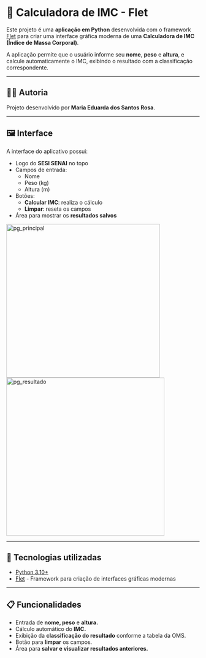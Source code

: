 # 🧮 Calculadora de IMC - Flet

Este projeto é uma **aplicação em Python** desenvolvida com o framework [Flet](https://flet.dev/) para criar uma interface gráfica moderna de uma **Calculadora de IMC (Índice de Massa Corporal)**.  

A aplicação permite que o usuário informe seu **nome**, **peso** e **altura**, e calcule automaticamente o IMC, exibindo o resultado com a classificação correspondente.

---

## 👩‍💻 Autoria
Projeto desenvolvido por **Maria Eduarda dos Santos Rosa**.  

---

## 🖼 Interface
A interface do aplicativo possui:  
- Logo do **SESI SENAI** no topo  
- Campos de entrada:
  - Nome
  - Peso (kg)
  - Altura (m)
- Botões:
  - **Calcular IMC**: realiza o cálculo
  - **Limpar**: reseta os campos
- Área para mostrar os **resultados salvos**

<img src="https://github.com/user-attachments/assets/6c0bdd39-c55a-4400-86fd-2393ed073719" alt="pg_principal" width="400" />
<img width="412" alt="pg_resultado" src="https://github.com/user-attachments/assets/c28f92b2-fd92-4418-a3b2-2991007bdf61" />


---

## 🚀 Tecnologias utilizadas
- [Python 3.10+](https://www.python.org/)  
- [Flet](https://flet.dev/) - Framework para criação de interfaces gráficas modernas  

---

## 📋 Funcionalidades
- Entrada de **nome, peso** e **altura.**
- Cálculo automático do **IMC.**
- Exibição da **classificação do resultado** conforme a tabela da OMS.
- Botão para **limpar** os campos.
- Área para **salvar e visualizar resultados anteriores.**
